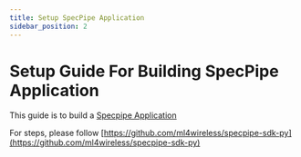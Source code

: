 ```yaml
---
title: Setup SpecPipe Application
sidebar_position: 2
---
```


# Setup Guide For Building SpecPipe Application

This guide is to build a [Specpipe Application](./architecture#applications)

For steps, please follow [https://github.com/ml4wireless/specpipe-sdk-py](https://github.com/ml4wireless/specpipe-sdk-py)